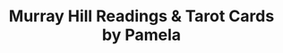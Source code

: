 ---
title: "Murray Hill Readings & Tarot Cards by Pamela"
url: /new-york/murray-hill-readings-und-tarot-cards-by-pamela/
shop: Allgemein
---